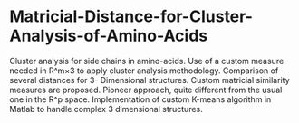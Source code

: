 # Matricial-Distance-for-Cluster-Analysis-of-Amino-Acids
Cluster analysis for side chains in amino-acids. Use of a custom measure needed in R^m×3 to apply cluster analysis methodology. Comparison of several distances for 3- Dimensional structures. Custom matricial similarity measures are proposed. Pioneer approach, quite different from the usual one in the R^p space. Implementation of custom K-means algorithm in Matlab to handle complex 3 dimensional structures.

